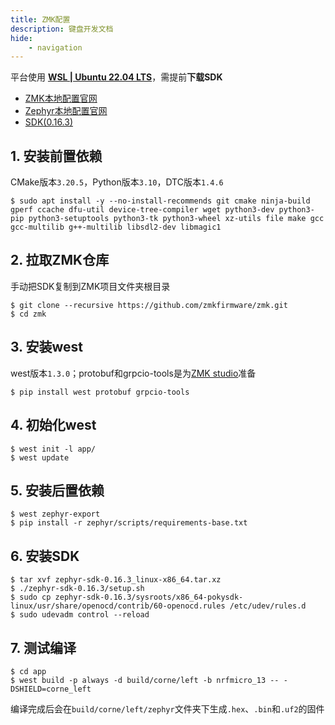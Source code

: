 ```yaml
---
title: ZMK配置
description: 键盘开发文档
hide:
    - navigation
---
```


平台使用 <ins>**WSL | Ubuntu 22.04 LTS**</ins>，需提前**下载SDK**

- [ZMK本地配置官网](https://zmk.dev/docs/development/local-toolchain/setup/native)
- [Zephyr本地配置官网](https://docs.zephyrproject.org/latest/develop/getting_started/index.html)
- [SDK(0.16.3)](https://github.com/zephyrproject-rtos/sdk-ng/releases/tag/v0.16.3)

## 1. 安装前置依赖

CMake版本`3.20.5`，Python版本`3.10`，DTC版本`1.4.6`

```shell
$ sudo apt install -y --no-install-recommends git cmake ninja-build gperf ccache dfu-util device-tree-compiler wget python3-dev python3-pip python3-setuptools python3-tk python3-wheel xz-utils file make gcc gcc-multilib g++-multilib libsdl2-dev libmagic1
```

## 2. 拉取ZMK仓库

手动把SDK复制到ZMK项目文件夹根目录

```shell
$ git clone --recursive https://github.com/zmkfirmware/zmk.git
$ cd zmk
```

## 3. 安装west

west版本`1.3.0`；protobuf和grpcio-tools是为[ZMK studio](https://zmk.dev/docs/features/studio)准备

```shell
$ pip install west protobuf grpcio-tools
```

## 4. 初始化west

```shell
$ west init -l app/
$ west update
```

## 5. 安装后置依赖

```shell
$ west zephyr-export
$ pip install -r zephyr/scripts/requirements-base.txt
```

## 6. 安装SDK

```shell
$ tar xvf zephyr-sdk-0.16.3_linux-x86_64.tar.xz
$ ./zephyr-sdk-0.16.3/setup.sh
$ sudo cp zephyr-sdk-0.16.3/sysroots/x86_64-pokysdk-linux/usr/share/openocd/contrib/60-openocd.rules /etc/udev/rules.d
$ sudo udevadm control --reload
```

## 7. 测试编译

```shell
$ cd app
$ west build -p always -d build/corne/left -b nrfmicro_13 -- -DSHIELD=corne_left
```

编译完成后会在`build/corne/left/zephyr`文件夹下生成`.hex`、`.bin`和`.uf2`的固件

